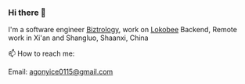 ### Hi there 👋

I'm a software engineer [Biztrology](https://github.com/biztrology), work on [Lokobee](https://lokobee.com/) Backend,  Remote work in Xi'an and Shangluo, Shaanxi, China 

📫 How to reach me: 

  Email: agonyice0115@gmail.com
<!--
**rongliangduan/rongliangduan** is a ✨ _special_ ✨ repository because its `README.md` (this file) appears on your GitHub profile.

Here are some ideas to get you started:

- 🔭 I’m currently working on ...
- 🌱 I’m currently learning ...
- 👯 I’m looking to collaborate on ...
- 🤔 I’m looking for help with ...
- 💬 Ask me about ...

- 😄 Pronouns: ...
- ⚡ Fun fact: ...
-->
